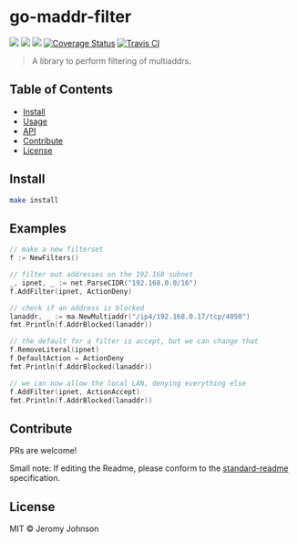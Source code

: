 go-maddr-filter
==================

[![](https://img.shields.io/badge/made%20by-Protocol%20Labs-blue.svg?style=flat-square)](http://ipn.io)
[![](https://img.shields.io/badge/project-IPFS-blue.svg?style=flat-square)](http://libp2p.io/)
[![](https://img.shields.io/badge/freenode-%23ipfs-blue.svg?style=flat-square)](http://webchat.freenode.net/?channels=%23ipfs)
[![Coverage Status](https://coveralls.io/repos/github/libp2p/go-maddr-filter/badge.svg?branch=master)](https://coveralls.io/github/libp2p/go-maddr-filter?branch=master)
[![Travis CI](https://travis-ci.org/libp2p/go-maddr-filter.svg?branch=master)](https://travis-ci.org/libp2p/go-maddr-filter)

> A library to perform filtering of multiaddrs.


## Table of Contents

- [Install](#install)
- [Usage](#usage)
- [API](#api)
- [Contribute](#contribute)
- [License](#license)

## Install

```sh
make install
```

## Examples

```go
// make a new filterset
f := NewFilters()

// filter out addresses on the 192.168 subnet
_, ipnet, _ := net.ParseCIDR("192.168.0.0/16")
f.AddFilter(ipnet, ActionDeny)

// check if an address is blocked
lanaddr, _ := ma.NewMultiaddr("/ip4/192.168.0.17/tcp/4050")
fmt.Println(f.AddrBlocked(lanaddr))

// the default for a filter is accept, but we can change that
f.RemoveLiteral(ipnet)
f.DefaultAction = ActionDeny
fmt.Println(f.AddrBlocked(lanaddr))

// we can now allow the local LAN, denying everything else
f.AddFilter(ipnet, ActionAccept)
fmt.Println(f.AddrBlocked(lanaddr))
```

## Contribute

PRs are welcome!

Small note: If editing the Readme, please conform to the [standard-readme](https://github.com/RichardLitt/standard-readme) specification.

## License

MIT © Jeromy Johnson
